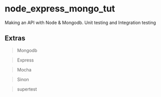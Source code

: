 # node_express_mongo_tut
Making an API with Node &amp; Mongodb. Unit testing and Integration testing

## Extras
> Mongodb

> Express

> Mocha

> Sinon

> supertest
